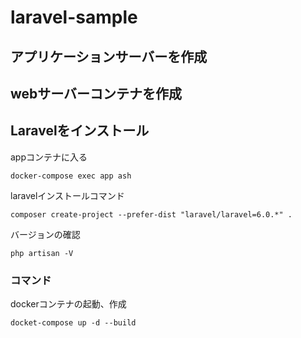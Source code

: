 # laravel-sample
## アプリケーションサーバーを作成
## webサーバーコンテナを作成
## Laravelをインストール
appコンテナに入る
```
docker-compose exec app ash
```
laravelインストールコマンド
```
composer create-project --prefer-dist "laravel/laravel=6.0.*" .
```
バージョンの確認
```
php artisan -V
```

### コマンド
dockerコンテナの起動、作成
```
docket-compose up -d --build
```
